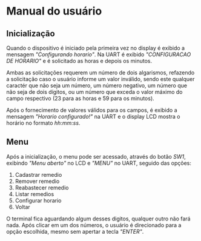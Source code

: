 # Manual do usuário

## Inicialização
Quando o dispositivo é iniciado pela primeira vez no display é exibido a mensagem *"Configurando horario"*.
Na UART é exibido *"CONFIGURACAO DE HORARIO"* e é solicitado as horas e depois os minutos.

Ambas as solicitações requerem um número de dois algarismos, refazendo a solicitação caso o usuário informe um valor inválido, sendo este qualquer caractér que não seja um número, um número negativo, um número que não seja de dois dígitos, ou um número que exceda o valor máximo do campo respectivo (23 para as horas e 59 para os minutos).

Após o fornecimento de valores válidos para os campos, é exibido a mensagem *"Horario configurado!"* na UART e o display LCD mostra o horário no formato *hh:mm:ss*.

## Menu
Após a inicialização, o menu pode ser acessado, através do botão *SW1*, exibindo *"Menu aberto"* no LCD e *"MENU"* no UART, seguido das opções:
1. Cadastrar remedio
1. Remover remedio
1. Reabastecer remedio
1. Listar remedios
1. Configurar horario
1. Voltar

O terminal fica aguardando algum desses digitos, qualquer outro não fará nada. Após clicar em um dos números, o usuário é direcionado para a opção escolhida, mesmo sem apertar a tecla *"ENTER"*.
